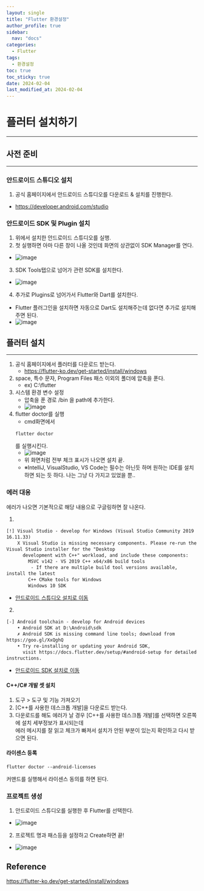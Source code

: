 ```yaml
---
layout: single
title: "Flutter 환경설정"
author_profile: true
sidebar:
  nav: "docs"
categories: 
  - Flutter
tags:
  - 환경설정
toc: true
toc_sticky: true
date: 2024-02-04
last_modified_at: 2024-02-04
---
```


# 플러터 설치하기
---

## 사전 준비
---

### 안드로이드 스튜디오 설치

1. 공식 홈페이지에서 안드로이드 스튜디오를 다운로드 & 설치를 진행한다.
 * <https://developer.android.com/studio>

### 안드로이드 SDK 및 Plugin 설치

1. 위에서 설치한 안드로이드 스튜디오를 실행.
2. 첫 실행하면 아마 다른 창이 나올 것인데 화면의 상관없이 SDK Manager를 연다.
 * ![image](..\..\images\flutter\flutter02.PNG)
3. SDK Tools탭으로 넘어가 관련 SDK를 설치한다.
 * ![image](..\..\images\flutter\flutter03.PNG)
4. 추가로 Plugins로 넘어가서 Flutter와 Dart를 설치한다.
 * Flutter 플러그인을 설치하면 자동으로 Dart도 설치해주는데 없다면 추가로 설치해주면 된다.
 * ![image](..\..\images\flutter\flutter04.PNG)

## 플러터 설치
---

1. 공식 홈페이지에서 플러터를 다운로드 받는다.
    * <https://flutter-ko.dev/get-started/install/windows>  
2. space, 특수 문자, Program Files 패스 이외의 폴더에 압축을 푼다.
    * ex) C:\flutter
3. 시스템 환경 변수 설정
    * 압축을 푼 경로 /bin 을 path에 추가한다.
    * ![image](..\..\images\flutter\flutter00.PNG)
4. flutter doctor를 실행
    * cmd화면에서 
    ``` shell 
    flutter doctor 
    ```
    를 실행시킨다.
    * ![image](..\..\images\flutter\flutter01.PNG)
    * 위 화면처럼 전부 체크 표시가 나오면 설치 끝.
    * ※IntelliJ, VisualStudio, VS Code는 필수는 아닌듯 하며 원하는 IDE를 설치하면 되는 듯 하다.  나는 그냥 다 가지고 있었을 뿐..


### 에러 대응

에러가 나오면 기본적으로 해당 내용으로 구글링하면 잘 나온다.

1. 
```shell
[!] Visual Studio - develop for Windows (Visual Studio Community 2019 16.11.33)
    X Visual Studio is missing necessary components. Please re-run the Visual Studio installer for the "Desktop
      development with C++" workload, and include these components:
        MSVC v142 - VS 2019 C++ x64/x86 build tools
         - If there are multiple build tool versions available, install the latest
        C++ CMake tools for Windows
        Windows 10 SDK
```
 * [안드로이드 스튜디오 설치로 이동](#C++/C#-개발-셋-설치)
2. 
``` shell
[-] Android toolchain - develop for Android devices
    • Android SDK at D:\Android\sdk
    ✗ Android SDK is missing command line tools; download from https://goo.gl/XxQghQ
    • Try re-installing or updating your Android SDK,
      visit https://docs.flutter.dev/setup/#android-setup for detailed instructions.
```
 * [안드로이드 SDK 설치로 이동](#라이센스-등록)

#### C++/C# 개발 셋 설치

1. 도구 > 도구 및 기능 가져오기
2. [C++를 사용한 데스크톱 개발]을 다운로드 받는다.
3. 다운로드를 해도 에러가 날 경우 [C++를 사용한 데스크톱 개발]를 선택하면 오른쪽에 설치 세부정보가 표시되는데  
에러 메시지를 잘 읽고 체크가 빠져서 설치가 안된 부분이 있는지 확인하고 다시 받으면 된다.

#### 라이센스 등록
``` shell
flutter doctor --android-licenses
```
커맨드를 실행해서 라이센스 동의를 하면 된다.

### 프로젝트 생성

1. 안드로이드 스튜디오를 실행한 후 Flutter를 선택한다.
 * ![image](..\..\images\flutter\flutter05.PNG)
2. 프로젝트 명과 패스등을 설정하고 Create하면 끝!
 * ![image](..\..\images\flutter\flutter06.PNG)

## Reference
<https://flutter-ko.dev/get-started/install/windows>

